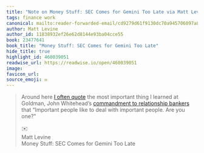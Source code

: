 ```yaml
---
title: "Note on Money Stuff: SEC Comes for Gemini Too Late via Matt Levine"
tags: finance work
canonical: mailto:reader-forwarded-email/cd9279d61f9130dc70a945706097a8a8
author: Matt Levine
author_id: 11838932ef26e62d8144e93ba04cce55
book: 23477641
book_title: "Money Stuff: SEC Comes for Gemini Too Late"
hide_title: true
highlight_id: 460039051
readwise_url: https://readwise.io/open/460039051
image: 
favicon_url: 
source_emoji: ✉️
---
```


> Around here [I often quote](https://link.mail.bloombergbusiness.com/click/30277130.421146/aHR0cHM6Ly93d3cuYmxvb21iZXJnLmNvbS9vcGluaW9uL2FydGljbGVzLzIwMTktMDMtMDYvYmUtY2FyZWZ1bC13ZWFyaW5nLWplYW5zLWF0LWdvbGRtYW4_Y21waWQ9QkJEMDExNzIzX01PTkVZU1RVRkYmdXRtX21lZGl1bT1lbWFpbCZ1dG1fc291cmNlPW5ld3NsZXR0ZXImdXRtX3Rlcm09MjMwMTE3JnV0bV9jYW1wYWlnbj1tb25leXN0dWZm/63b6506f00dc2a96fe05ce2cB89d9fd17) the most important thing I learned at Goldman, John Whitehead’s [commandment to relationship bankers](https://link.mail.bloombergbusiness.com/click/30277130.421146/aHR0cHM6Ly93d3cuYnVzaW5lc3NpbnNpZGVyLmNvbS9qb2huLXdoaXRlaGVhZC10ZW4tY29tbWFuZG1lbnRzLTIwMTUtMg/63b6506f00dc2a96fe05ce2cBc0443b4c) that “Important people like to deal with important people. Are you one?"
> <div class="quoteback-footer"><div class="quoteback-avatar"><span class="mini-emoji"> ✉️</span></div><div class="quoteback-metadata"><div class="metadata-inner"><span style="display:none">FROM:</span><div aria-label="Matt Levine" class="quoteback-author"> Matt Levine</div><div aria-label="Money Stuff: SEC Comes for Gemini Too Late" class="quoteback-title"> Money Stuff: SEC Comes for Gemini Too Late</div></div></div></div>